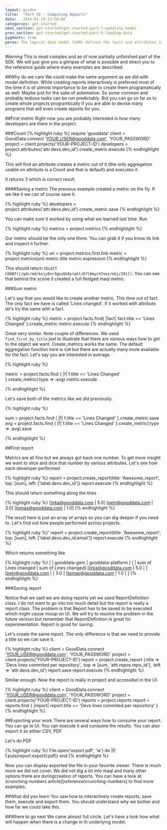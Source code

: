 ```yaml
---
layout: guides
title:  "Part VI - Computing Reports"
date:   2014-01-19 13:56:00
categories: get-started
next_section: get-started/get-started-part-7-updating-model
prev_section: get-started/get-started-part-5-loading-data
pygments: true
perex: The logical data model (LDM) defines the facts and attributes in your project, as well as their relationships. Let’s have a look at how to create a project’s LDM using Ruby SDK. Then, we compare this method with other approaches.
---
```


*Warning*
This is most complex and as of now partially unfinished part of the SDK. We will just give you a glimpse of what is possible and direct you to the reference guide where many examples are described.

##Why do we care
We could make the same argument as we did with model definition. While creating reports interactively is preferred most of the time it is of utmost importance to be able to create them programatically as well. Maybe just for the sake of automation. So some common and probably tedious tasks can be run predictably. But you can go so far as to create whole projects programtically if you are able to devise many programs that will even create reports for you.

##First metric
Right now you are probably interested in how many developers are there in the project.

###Count
{% highlight ruby %}
  require 'gooddata'
  client = GoodData.connect 'YOUR_USER@gooddata.com', 'YOUR_PASSWORD'
  project = client.projects('YOUR-PROJECT-ID')
  developers = project.attributes('attr.devs.dev_id').create_metric.execute
{% endhighlight %}

This will find an attribute creates a metric out of it (the only aggregation usable on attribute is a Count and that is default) and executes it.

It returns 3 which is correct result.

####Saving a metric
The previous example created a metric on the fly. If we like it we can of course save it.

{% highlight ruby %}
  developers = project.attributes('attr.devs.dev_id').create_metric.save
{% endhighlight %}

You can make sure it worked by using what we learned last time. Run

{% highlight ruby %}
  metrics = project.metrics
{% endhighlight %}

Our metric should be the only one there. You can grab it if you know its link and inspect it further.

{% highlight ruby %}
  uri = project.metrics.first.link
  metric = project.metrics(uri)
  metric.title
  metric.expression
{% endhighlight %}

This should return `SELECT COUNT([/gdc/md/ksjy0nr3goz6k8yrpklz97l0mych7nez/obj/201])`. You can see that behind the scene it created a full fledged maql metric.

###Sum metric

Let's say that you would like to create another metric. This time out of fact. The only fact we have is called 'Lines changed'. If it worked with attribute let's try the same with a fact.

{% highlight ruby %}
  metric = project.facts.find{ |fact| fact.title == 'Lines Changed' }.create_metric
  metric.execute
{% endhighlight %}

Great very similar. Note couple of differences. We used `find_first_by_title` just to illustrate that there are various ways how to get to the object we want. Create_metrics works the same. The default aggregation function here is `SUM` but there are actually many more available for the fact. Let's say you are interested in average.

{% highlight ruby %}

  metric = project.facts.find { |f| f.title == 'Lines Changed' }.create_metric(:type => :avg)
  metric.execute

{% endhighlight %}

Let's save both of the metrics like we did previously.

{% highlight ruby %}

  sum = project.facts.find { |f| f.title == 'Lines Changed' }.create_metric.save
  avg = project.facts.find { |f| f.title == 'Lines Changed' }.create_metric(:type => :avg).save

{% endhighlight %}

##First report

Metrics are all fine but we always got back one number. To get more insight we want to slice and dice that number by various attributes. Let's see how each developer performed

{% highlight ruby %}
report = project.create_report(title: 'Awesome_report', top: [sum], left: ['label.devs.dev_id'])
report.execute
{% endhighlight %}

This should return something along the lines

{% highlight ruby %}
[jirka@gooddata.com | 5.0]
[petr@gooddata.com  | 3.0]
[tomas@gooddata.com | 1.0]
{% endhighlight %}

The result here is just an array of arrays so you can dig deeper if you need to. Let's find out how people performed across projects.

{% highlight ruby %}'
report = project.create_report(title: 'Awesome_report', top: [sum], left: ['label.devs.dev_id.email'])
report.execute
{% endhighlight %}

Which returns something like

{% highlight ruby %}
[                   |     gooddata-gem     |  gooddata-platform  ]
[                   | sum of Lines changed | sum of Lines changed]
[jirka@gooddata.com | 5.0                  |                     ]
[petr@gooddata.com  |                      | 3.0                 ]
[tomas@gooddata.com | 1.0                  |                     ]
{% endhighlight %}

###Saving report

Notice that we said we are doing reports yet we used ReportDefinition class. I do not want to go into too much detail but the report is really a report class. The problem is that Report has to be saved to be executed which might cause mixup on UI. We will try to resolve the problem in the future version but remember that ReportDefinition is great for experimentation. Report is good for saving.

Let's create the same report. The only difference is that we need to provide a title so we can save it.

{% highlight ruby %}
client = GoodData.connect 'YOUR_USER@gooddata.com', 'YOUR_PASSWORD'
project = client.projects('YOUR-PROJECT-ID')
report = project.create_report (:title => 'Devs lines commited per repository', :top => [sum, 'attr.repos.repo_id'], :left => 'attr.devs.dev_id')
report.save
report.execute
{% endhighlight %}

Similar enough. Now the report is really in project and accessibel in the UI.

{% highlight ruby %}
client = GoodData.connect 'YOUR_USER@gooddata.com', 'YOUR_PASSWORD'
project = client.projects('YOUR-PROJECT-ID')
reports = project.reports
report = reports.find { |report| report.title == 'Devs lines commited per repository' }
{% endhighlight %}

##Exporting your work
There are several ways how to consume your report. You can go to UI. You can execute it and consume the results. You can also export it as either CSV, PDF

Let's do PDF

{% highlight ruby %}
File.open('export.pdf', 'w') do |f|
  f.puts(report.export(:pdf))
end
{% endhighlight %}

Now you can display exported the file in your favorite viewer. There is much more we did not cover. We did not dig a lot into maql and many other options there are duringcreation of reports. You can have a look at (crunching numbers article)[reference/crunching-numbers] to find more examples.

##What did you learn
You saw how to interactively create reports, save them, execute and export them. You should understand why we bother and how far we could take this.

##Where to go next
We came almost full circle. Let's have a look how what will happen when there is a change in th underlying model.